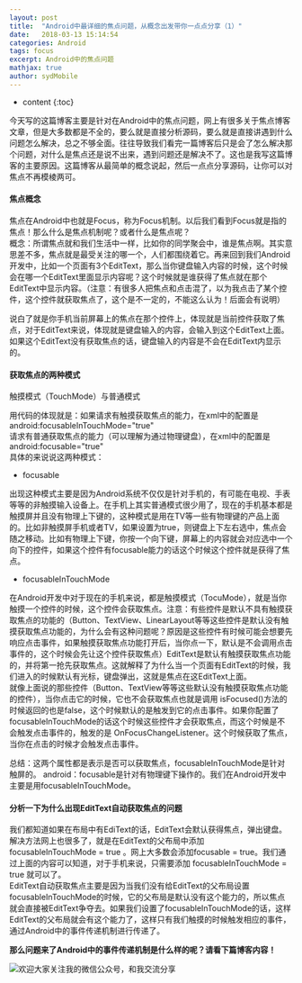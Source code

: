 ```yaml
---
layout: post
title:  "Android中最详细的焦点问题，从概念出发带你一点点分享（1）"
date:   2018-03-13 15:14:54
categories: Android
tags: focus
excerpt: Android中的焦点问题
mathjax: true
author: sydMobile
---
```

* content
{:toc}










今天写的这篇博客主要是针对在Android中的焦点问题，网上有很多关于焦点博客文章，但是大多数都是不全的，要么就是直接分析源码，要么就是直接讲遇到什么问题怎么解决，总之不够全面。往往导致我们看完一篇博客后只是会了怎么解决那个问题，对什么是焦点还是说不出来，遇到问题还是解决不了。这也是我写这篇博客的主要原因。这篇博客从最简单的概念说起，然后一点点分享源码，让你可以对焦点不再模棱两可。  
#### 焦点概念   
焦点在Android中也就是Focus，称为Focus机制。以后我们看到Focus就是指的焦点！那么什么是焦点机制呢？或者什么是焦点呢？  
概念：所谓焦点就和我们生活中一样，比如你的同学聚会中，谁是焦点啊。其实意思差不多，焦点就是最受关注的哪一个，人们都围绕着它。再来回到我们Android开发中，比如一个页面有3个EditText，那么当你键盘输入内容的时候，这个时候会在哪一个EditText里面显示内容呢？这个时候就是谁获得了焦点就在那个EditText中显示内容。（注意：有很多人把焦点和点击混了，以为我点击了某个控件，这个控件就获取焦点了，这个是不一定的，不能这么认为！后面会有说明）   

说白了就是你手机当前屏幕上的焦点在那个控件上，体现就是当前控件获取了焦点，对于EditText来说，体现就是键盘输入的内容，会输入到这个EditText上面。如果这个EditText没有获取焦点的话，键盘输入的内容是不会在EditText内显示的。  

#### 获取焦点的两种模式 

触摸模式（TouchMode）与普通模式  

用代码的体现就是：如果请求有触摸获取焦点的能力，在xml中的配置是 android:focusableInTouchMode="true"   
请求有普通获取焦点的能力（可以理解为通过物理键盘），在xml中的配置是android:focusable="true"  
具体的来说说这两种模式：  

- focusable 

出现这种模式主要是因为Android系统不仅仅是针对手机的，有可能在电视、手表等等的非触摸输入设备上。在手机上其实普通模式很少用了，现在的手机基本都是触摸屏并且没有物理上下键的，这种模式是用在TV等一些有物理键的产品上面的。比如非触摸屏手机或者TV，如果设置为true，则键盘上下左右选中，焦点会随之移动。比如有物理上下键，你按一个向下键，屏幕上的内容就会对应选中一个向下的控件，如果这个控件有focusable能力的话这个时候这个控件就是获得了焦点。 

- focusableInTouchMode  
  
在Android开发中对于现在的手机来说，都是触摸模式（TocuMode），就是当你触摸一个控件的时候，这个控件会获取焦点。注意：有些控件是默认不具有触摸获取焦点的功能的（Button、TextView、LinearLayout等等这些控件是默认没有触摸获取焦点功能的，为什么会有这种问题呢？原因是这些控件有时候可能会想要先响应点击事件，如果触摸获取焦点功能打开后，当你点一下，默认是不会调用点击事件的，这个时候会先让这个控件获取焦点）EditText是默认有触摸获取焦点功能的，并将第一抢先获取焦点。这就解释了为什么当一个页面有EditText的时候，我们进入的时候默认有光标，键盘弹出，这就是焦点在这EditText上面。    
就像上面说的那些控件（Button、TextView等等这些默认没有触摸获取焦点功能的控件），当你点击它的时候，它也不会获取焦点也就是调用 isFocused()方法的时候返回的也是false，这个时候默认的是触发到它的点击事件。如果你配置了focusableInTouchMode的话这个时候这些控件才会获取焦点，而这个时候是不会触发点击事件的，触发的是 OnFocusChangeListener。这个时候获取了焦点，当你在点击的时候才会触发点击事件。  


总结：这两个属性都是表示是否可以获取焦点，focusableInTouchMode是针对触屏的。 android：focusable是针对有物理键下操作的。我们在Android开发中主要是用focusableInTouchMode。
	
#### 分析一下为什么出现EditText自动获取焦点的问题  
我们都知道如果在布局中有EdiText的话，EditText会默认获得焦点，弹出键盘。解决方法网上也很多了，就是在EditText的父布局中添加 focusableInTouchMode = true 。网上大多数会添加focusable = true。我们通过上面的内容可以知道，对于手机来说，只需要添加 focusableInTouchMode  = true 就可以了。  
EditText自动获取焦点主要是因为当我们没有给EditText的父布局设置focusableInTouchMode的时候，它的父布局是默认没有这个能力的，所以焦点就会直接被EditText争夺去。如果我们设置了focusableInTouchMode的话，这样EditText的父布局就会有这个能力了，这样只有我们触摸的时候触发相应的事件，通过Android中的事件传递机制进行传递了。 

**那么问题来了Android中的事件传递机制是什么样的呢？请看下篇博客内容！**  


![欢迎大家关注我的微信公众号，和我交流分享](http://img.blog.csdn.net/20180301210553345?watermark/2/text/aHR0cDovL2Jsb2cuY3Nkbi5uZXQvc3lkTW9iaWxl/font/5a6L5L2T/fontsize/400/fill/I0JBQkFCMA==/dissolve/70)

